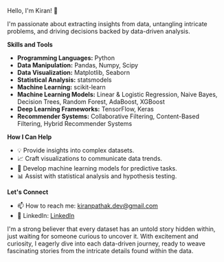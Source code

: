 Hello, I'm Kiran! 👋

I'm passionate about extracting insights from data, untangling intricate problems, and driving decisions backed by data-driven analysis.

**Skills and Tools**

* **Programming Languages:** Python
* **Data Manipulation:** Pandas, Numpy, Scipy
* **Data Visualization:** Matplotlib, Seaborn
* **Statistical Analysis:** statsmodels
* **Machine Learning:** scikit-learn
* **Machine Learning Models:** Linear & Logistic Regression, Naive Bayes, Decision Trees, Random Forest, AdaBoost, XGBoost
* **Deep Learning Frameworks:** TensorFlow, Keras
* **Recommender Systems:** Collaborative Filtering, Content-Based Filtering, Hybrid Recommender Systems

**How I Can Help**

* 💡 Provide insights into complex datasets.
* 📈 Craft visualizations to communicate data trends.
* 🤖 Develop machine learning models for predictive tasks.
* 📊 Assist with statistical analysis and hypothesis testing.

**Let's Connect**

* 📫 How to reach me: [kiranpathak.dev@gmail.com](mailto:kiranpathak.dev@gmail.com)
* 💼 LinkedIn: [LinkedIn](https://www.linkedin.com/in/kiranpathak-dev/)

I'm a strong believer that every dataset has an untold story hidden within, just waiting for someone curious to uncover it. With excitement and curiosity, I eagerly dive into each data-driven journey, ready to weave fascinating stories from the intricate details found within the data.
